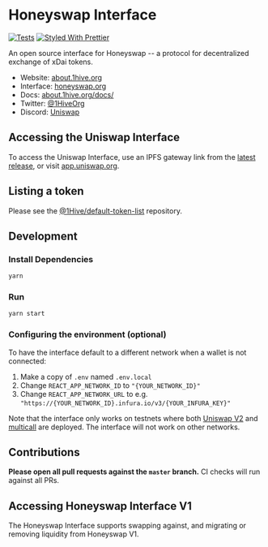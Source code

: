# Honeyswap Interface

[![Tests](https://github.com/Uniswap/uniswap-interface/workflows/Tests/badge.svg)](https://github.com/Uniswap/uniswap-interface/actions?query=workflow%3ATests)
[![Styled With Prettier](https://img.shields.io/badge/code_style-prettier-ff69b4.svg)](https://prettier.io/)

An open source interface for Honeyswap -- a protocol for decentralized exchange of xDai tokens.

- Website: [about.1hive.org](https://about.1hive.org/)
- Interface: [honeyswap.org](https://honeyswap.org)
- Docs: [about.1hive.org/docs/](https://about.1hive.org/docs/honeyswap)
- Twitter: [@1HiveOrg](https://twitter.com/1HiveOrg)
- Discord: [Uniswap](https://discord.gg/Y7TF6QA)

## Accessing the Uniswap Interface

To access the Uniswap Interface, use an IPFS gateway link from the
[latest release](https://github.com/1Hive/uniswap-interface/releases/latest),
or visit [app.uniswap.org](https://honeyswap.org).

## Listing a token

Please see the
[@1Hive/default-token-list](https://github.com/1Hive/default-token-list)
repository.

## Development

### Install Dependencies

```bash
yarn
```

### Run

```bash
yarn start
```

### Configuring the environment (optional)

To have the interface default to a different network when a wallet is not connected:

1. Make a copy of `.env` named `.env.local`
2. Change `REACT_APP_NETWORK_ID` to `"{YOUR_NETWORK_ID}"`
3. Change `REACT_APP_NETWORK_URL` to e.g. `"https://{YOUR_NETWORK_ID}.infura.io/v3/{YOUR_INFURA_KEY}"`

Note that the interface only works on testnets where both
[Uniswap V2](https://uniswap.org/docs/v2/smart-contracts/factory/) and
[multicall](https://github.com/makerdao/multicall) are deployed.
The interface will not work on other networks.

## Contributions

**Please open all pull requests against the `master` branch.**
CI checks will run against all PRs.

## Accessing Honeyswap Interface V1

The Honeyswap Interface supports swapping against, and migrating or removing liquidity from Honeyswap V1.

